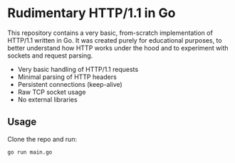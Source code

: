 # Rudimentary HTTP/1.1 in Go

This repository contains a very basic, from-scratch implementation of HTTP/1.1 written in Go. It was created purely for educational purposes, to better understand how HTTP works under the hood and to experiment with sockets and request parsing.

- Very basic handling of HTTP/1.1 requests
- Minimal parsing of HTTP headers
- Persistent connections (keep-alive)
- Raw TCP socket usage
- No external libraries

## Usage

Clone the repo and run:

```bash
go run main.go
